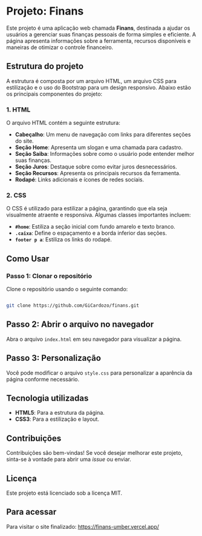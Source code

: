 # Projeto: Finans

Este projeto é uma aplicação web chamada **Finans**, destinada a ajudar os usuários a gerenciar suas finanças pessoais de forma simples e eficiente. A página apresenta informações sobre a ferramenta, recursos disponíveis e maneiras de otimizar o controle financeiro.

## Estrutura do projeto

A estrutura é composta por um arquivo HTML, um arquivo CSS para estilização e o uso do Bootstrap para um design responsivo. Abaixo estão os principais componentes do projeto:

### 1. HTML

O arquivo HTML contém a seguinte estrutura:
- **Cabeçalho**: Um menu de navegação com links para diferentes seções do site.
- **Seção Home**: Apresenta um slogan e uma chamada para cadastro.
- **Seção Saiba**: Informações sobre como o usuário pode entender melhor suas finanças.
- **Seção Juros**: Destaque sobre como evitar juros desnecessários.
- **Seção Recursos**: Apresenta os principais recursos da ferramenta.
- **Rodapé**: Links adicionais e ícones de redes sociais.

### 2. CSS

O CSS é utilizado para estilizar a página, garantindo que ela seja visualmente atraente e responsiva. Algumas classes importantes incluem:

- **`#home`**: Estiliza a seção inicial com fundo amarelo e texto branco.
- **`.caixa`**: Define o espaçamento e a borda inferior das seções.
- **`footer p a`**: Estiliza os links do rodapé.

## Como Usar

### Passo 1: Clonar o repositório
Clone o repositório usando o seguinte comando:

```bash

git clone https://github.com/GiCardozo/finans.git

```
## Passo 2: Abrir o arquivo no navegador
Abra o arquivo `index.html` em seu navegador para visualizar a página.

## Passo 3: Personalização
Você pode modificar o arquivo `style.css` para personalizar a aparência da página conforme necessário.

## Tecnologia utilizadas
- **HTML5**: Para a estrutura da página.
- **CSS3**: Para a estilização e layout.

## Contribuições
Contribuições são bem-vindas! Se você desejar melhorar este projeto, sinta-se à vontade para abrir uma *issue* ou enviar.

## Licença
Este projeto está licenciado sob a licença MIT.

## Para acessar
Para visitar o site finalizado: https://finans-umber.vercel.app/
